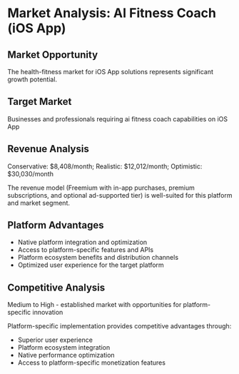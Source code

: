 # Market Analysis: AI Fitness Coach (iOS App)

## Market Opportunity
The health-fitness market for iOS App solutions represents significant growth potential.

## Target Market
Businesses and professionals requiring ai fitness coach capabilities on iOS App

## Revenue Analysis
Conservative: $8,408/month; Realistic: $12,012/month; Optimistic: $30,030/month

The revenue model (Freemium with in-app purchases, premium subscriptions, and optional ad-supported tier) is well-suited for this platform and market segment.

## Platform Advantages
- Native platform integration and optimization
- Access to platform-specific features and APIs
- Platform ecosystem benefits and distribution channels
- Optimized user experience for the target platform

## Competitive Analysis
Medium to High - established market with opportunities for platform-specific innovation

Platform-specific implementation provides competitive advantages through:
- Superior user experience
- Platform ecosystem integration
- Native performance optimization
- Access to platform-specific monetization features
